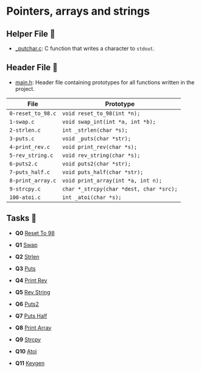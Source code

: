 # Pointers, arrays and strings

## Helper File :raised_hands:

* [_putchar.c](./_putchar.c): C function that writes a character to `stdout`.

## Header File :file_folder:

* [main.h](main.h): Header file containing prototypes for all functions written in the project.

| File              | Prototype                               |
| ----------------- | --------------------------------------- |
| `0-reset_to_98.c` | `void reset_to_98(int *n);`             |
| `1-swap.c`        | `void swap_int(int *a, int *b);`        |
| `2-strlen.c`      | `int _strlen(char *s);`                 |
| `3-puts.c`        | `void _puts(char *str);`                |
| `4-print_rev.c`   | `void print_rev(char *s);`              |
| `5-rev_string.c`  | `void rev_string(char *s);`             |
| `6-puts2.c`       | `void puts2(char *str);`                |
| `7-puts_half.c`   | `void puts_half(char *str);`            |
| `8-print_array.c` | `void print_array(int *a, int n);`      |
| `9-strcpy.c`      | `char *_strcpy(char *dest, char *src);` |
| `100-atoi.c`      | `int _atoi(char *s);`                   |

## Tasks :page_with_curl:

* **Q0** [Reset To 98](./0-reset_to_98.c)

* **Q1** [Swap](./1-swap.c)

* **Q2** [Strlen](./2-strlen.c)

* **Q3** [Puts](./3-puts.c)

* **Q4** [Print Rev](./4-print_rev.c)

* **Q5** [Rev String](./5-rev_string.c)

* **Q6** [Puts2](./6-puts2.c)

* **Q7** [Puts Half](./7-puts_half.c)

* **Q8** [Print Array](./8-print_array.c)

* **Q9** [Strcpy](./9-strcpy.c)

* **Q10** [Atoi](./100-atoi.c)

* **Q11** [Keygen](./101-keygen.c)

